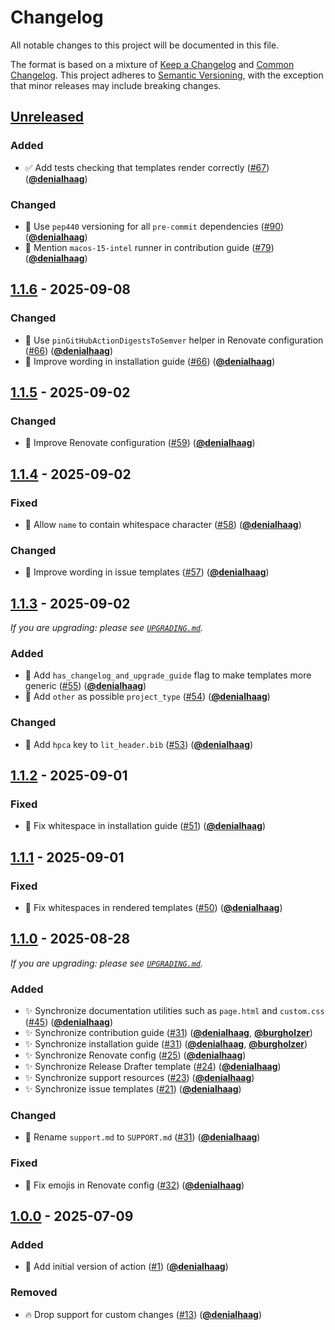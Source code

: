 <!-- Entries in each category are sorted by merge time, with the latest PRs appearing first. -->

# Changelog

All notable changes to this project will be documented in this file.

The format is based on a mixture of [Keep a Changelog] and [Common Changelog].
This project adheres to [Semantic Versioning], with the exception that minor releases may include breaking changes.

## [Unreleased]

### Added

- ✅ Add tests checking that templates render correctly ([#67]) ([**@denialhaag**])

### Changed

- 👷 Use `pep440` versioning for all `pre-commit` dependencies ([#90]) ([**@denialhaag**])
- 📝 Mention `macos-15-intel` runner in contribution guide ([#79]) ([**@denialhaag**])

## [1.1.6] - 2025-09-08

### Changed

- 🎨 Use `pinGitHubActionDigestsToSemver` helper in Renovate configuration ([#66]) ([**@denialhaag**])
- 🎨 Improve wording in installation guide ([#66]) ([**@denialhaag**])

## [1.1.5] - 2025-09-02

### Changed

- 🎨 Improve Renovate configuration ([#59]) ([**@denialhaag**])

## [1.1.4] - 2025-09-02

### Fixed

- 🐛 Allow `name` to contain whitespace character ([#58]) ([**@denialhaag**])

### Changed

- 🎨 Improve wording in issue templates ([#57]) ([**@denialhaag**])

## [1.1.3] - 2025-09-02

_If you are upgrading: please see [`UPGRADING.md`](UPGRADING.md#113)._

### Added

- 🎨 Add `has_changelog_and_upgrade_guide` flag to make templates more generic ([#55]) ([**@denialhaag**])
- 🎨 Add `other` as possible `project_type` ([#54]) ([**@denialhaag**])

### Changed

- 🎨 Add `hpca` key to `lit_header.bib` ([#53]) ([**@denialhaag**])

## [1.1.2] - 2025-09-01

### Fixed

- 🐛 Fix whitespace in installation guide ([#51]) ([**@denialhaag**])

## [1.1.1] - 2025-09-01

### Fixed

- 🐛 Fix whitespaces in rendered templates ([#50]) ([**@denialhaag**])

## [1.1.0] - 2025-08-28

_If you are upgrading: please see [`UPGRADING.md`](UPGRADING.md#110)._

### Added

- ✨ Synchronize documentation utilities such as `page.html` and `custom.css` ([#45]) ([**@denialhaag**])
- ✨ Synchronize contribution guide ([#31]) ([**@denialhaag**], [**@burgholzer**])
- ✨ Synchronize installation guide ([#31]) ([**@denialhaag**], [**@burgholzer**])
- ✨ Synchronize Renovate config ([#25]) ([**@denialhaag**])
- ✨ Synchronize Release Drafter template ([#24]) ([**@denialhaag**])
- ✨ Synchronize support resources ([#23]) ([**@denialhaag**])
- ✨ Synchronize issue templates ([#21]) ([**@denialhaag**])

### Changed

- 🚚 Rename `support.md` to `SUPPORT.md` ([#31]) ([**@denialhaag**])

### Fixed

- 🐛 Fix emojis in Renovate config ([#32]) ([**@denialhaag**])

## [1.0.0] - 2025-07-09

### Added

- 👷 Add initial version of action ([#1]) ([**@denialhaag**])

### Removed

- 🔥 Drop support for custom changes ([#13]) ([**@denialhaag**])

<!-- Version links -->

[unreleased]: https://github.com/munich-quantum-toolkit/templates/compare/v1.1.6...HEAD
[1.1.6]: https://github.com/munich-quantum-toolkit/templates/releases/tag/v1.1.6
[1.1.5]: https://github.com/munich-quantum-toolkit/templates/releases/tag/v1.1.5
[1.1.4]: https://github.com/munich-quantum-toolkit/templates/releases/tag/v1.1.4
[1.1.3]: https://github.com/munich-quantum-toolkit/templates/releases/tag/v1.1.3
[1.1.2]: https://github.com/munich-quantum-toolkit/templates/releases/tag/v1.1.2
[1.1.1]: https://github.com/munich-quantum-toolkit/templates/releases/tag/v1.1.1
[1.1.0]: https://github.com/munich-quantum-toolkit/templates/releases/tag/v1.1.0
[1.0.0]: https://github.com/munich-quantum-toolkit/templates/releases/tag/v1.0.0

<!-- PR links -->

[#90]: https://github.com/munich-quantum-toolkit/templates/pull/90
[#79]: https://github.com/munich-quantum-toolkit/templates/pull/79
[#67]: https://github.com/munich-quantum-toolkit/templates/pull/67
[#66]: https://github.com/munich-quantum-toolkit/templates/pull/66
[#59]: https://github.com/munich-quantum-toolkit/templates/pull/59
[#58]: https://github.com/munich-quantum-toolkit/templates/pull/58
[#57]: https://github.com/munich-quantum-toolkit/templates/pull/57
[#55]: https://github.com/munich-quantum-toolkit/templates/pull/55
[#54]: https://github.com/munich-quantum-toolkit/templates/pull/54
[#53]: https://github.com/munich-quantum-toolkit/templates/pull/53
[#51]: https://github.com/munich-quantum-toolkit/templates/pull/51
[#50]: https://github.com/munich-quantum-toolkit/templates/pull/50
[#45]: https://github.com/munich-quantum-toolkit/templates/pull/45
[#32]: https://github.com/munich-quantum-toolkit/templates/pull/32
[#31]: https://github.com/munich-quantum-toolkit/templates/pull/31
[#25]: https://github.com/munich-quantum-toolkit/templates/pull/25
[#24]: https://github.com/munich-quantum-toolkit/templates/pull/24
[#23]: https://github.com/munich-quantum-toolkit/templates/pull/23
[#21]: https://github.com/munich-quantum-toolkit/templates/pull/21
[#13]: https://github.com/munich-quantum-toolkit/templates/pull/13
[#1]: https://github.com/munich-quantum-toolkit/templates/pull/1

<!-- Contributor -->

[**@burgholzer**]: https://github.com/burgholzer
[**@denialhaag**]: https://github.com/denialhaag

<!-- General links -->

[Keep a Changelog]: https://keepachangelog.com/en/1.1.0/
[Common Changelog]: https://common-changelog.org
[Semantic Versioning]: https://semver.org/spec/v2.0.0.html
[GitHub Release Notes]: https://github.com/munich-quantum-toolkit/templates/releases
